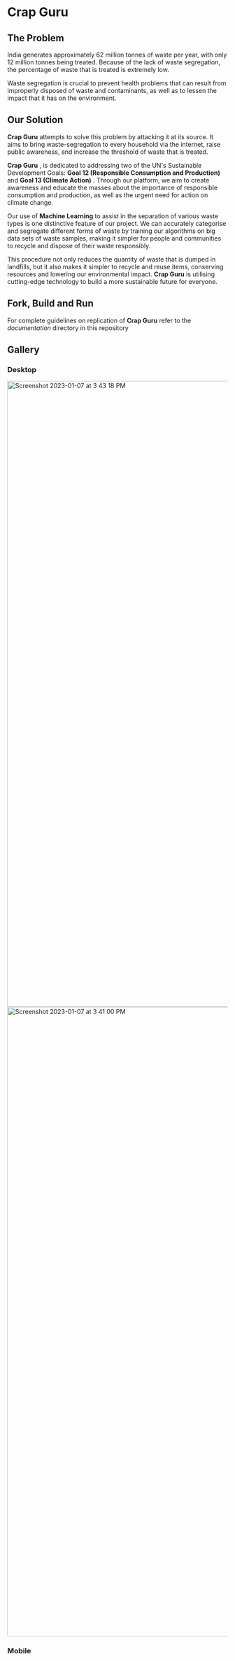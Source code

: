 # Crap Guru


## The Problem

India generates approximately 62 million tonnes of waste per year, with only 12 million tonnes being treated. Because of the lack of waste segregation, the percentage of waste that is treated is extremely low.

Waste segregation is crucial to prevent health problems that can result from improperly disposed of waste and contaminants, as well as to lessen the impact that it has on the environment.

## Our Solution

**Crap Guru** attempts to solve this problem by attacking it at its source. It aims to bring waste-segregation to every household via the internet, raise public awareness, and increase the threshold of waste that is treated.

 **Crap Guru** , is dedicated to addressing two of the UN's Sustainable Development Goals: **Goal 12 (Responsible Consumption and Production)** and  **Goal 13 (Climate Action)** . Through our platform, we aim to create awareness and educate the masses about the importance of responsible consumption and production, as well as the urgent need for action on climate change.

Our use of **Machine Learning** to assist in the separation of various waste types is one distinctive feature of our project. We can accurately categorise and segregate different forms of waste by training our algorithms on big data sets of waste samples, making it simpler for people and communities to recycle and dispose of their waste responsibly.

This procedure not only reduces the quantity of waste that is dumped in landfills, but it also makes it simpler to recycle and reuse items, conserving resources and lowering our environmental impact. **Crap Guru** is utilising cutting-edge technology to build a more sustainable future for everyone.

## Fork, Build and Run

For complete guidelines on replication of **Crap Guru** refer to the *documentation* directory in this repository

## Gallery

### Desktop

<img width="1432" alt="Screenshot 2023-01-07 at 3 43 18 PM" src="https://user-images.githubusercontent.com/87414375/211145342-c203ba1b-cfca-4210-8e40-50f99b066c4c.png">
<img width="1440" alt="Screenshot 2023-01-07 at 3 41 00 PM" src="https://user-images.githubusercontent.com/87414375/211145351-e12c99a6-3de4-45d3-8d55-1012abd75fb2.png">

### Mobile

